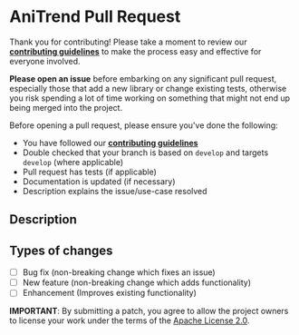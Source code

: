# AniTrend Pull Request

Thank you for contributing! Please take a moment to review our [**contributing guidelines**](https://github.com/AniTrend/android-emojify/blob/develop/CONTRIBUTING.md) to make the process easy and effective for everyone involved.

**Please open an issue** before embarking on any significant pull request, especially those that add a new library or change existing tests, otherwise you risk spending a lot of time working on something that might not end up being merged into the project.

Before opening a pull request, please ensure you've done the following:
<!--- If you're unsure about any of these, don't hesitate to ask. We're here to help! -->

- You have followed our [**contributing guidelines**](https://github.com/AniTrend/android-emojify/blob/develop/CONTRIBUTING.md)
- Double checked that your branch is based on `develop` and targets `develop` (where applicable)
- Pull request has tests (if applicable)
- Documentation is updated (if necessary)
- Description explains the issue/use-case resolved

## Description

<!--- Describe your changes in detail, or link an existing issue here -->

## Types of changes

<!--- What types of changes does your code introduce? Put an `x` in all the boxes that apply: -->

- [ ] Bug fix (non-breaking change which fixes an issue)
- [ ] New feature (non-breaking change which adds functionality)
- [ ] Enhancement (Improves existing functionality)

<!--- Be kind to code reviewers, and please try to keep pull requests as small and focused as possible :) -->

**IMPORTANT**: By submitting a patch, you agree to allow the project owners to license your work under the terms of the [Apache License 2.0](https://github.com/AniTrend/android-emojify/blob/develop/LICENSE.md).
